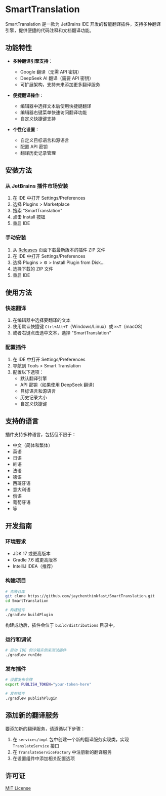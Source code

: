 # SmartTranslation

SmartTranslation 是一款为 JetBrains IDE 开发的智能翻译插件，支持多种翻译引擎，提供便捷的代码注释和文档翻译功能。

## 功能特性

- **多种翻译引擎支持**：
  - Google 翻译（无需 API 密钥）
  - DeepSeek AI 翻译（需要 API 密钥）
  - 可扩展架构，支持未来添加更多翻译服务

- **便捷翻译操作**：
  - 编辑器中选择文本后使用快捷键翻译
  - 编辑器右键菜单快速访问翻译功能
  - 自定义快捷键支持

- **个性化设置**：
  - 自定义目标语言和源语言
  - 配置 API 密钥
  - 翻译历史记录管理

## 安装方法

### 从 JetBrains 插件市场安装

1. 在 IDE 中打开 Settings/Preferences
2. 选择 Plugins > Marketplace
3. 搜索 "SmartTranslation"
4. 点击 Install 按钮
5. 重启 IDE

### 手动安装

1. 从 [Releases](https://github.com/jaychenthinkfast/SmartTranslation/releases) 页面下载最新版本的插件 ZIP 文件
2. 在 IDE 中打开 Settings/Preferences
3. 选择 Plugins > ⚙️ > Install Plugin from Disk...
4. 选择下载的 ZIP 文件
5. 重启 IDE

## 使用方法

### 快速翻译

1. 在编辑器中选择要翻译的文本
2. 使用默认快捷键 `Ctrl+Alt+T`（Windows/Linux）或 `⌘⌥T`（macOS）
3. 或者右键点击选中文本，选择 "SmartTranslation"

### 配置插件

1. 在 IDE 中打开 Settings/Preferences
2. 导航到 Tools > Smart Translation
3. 配置以下选项：
   - 默认翻译引擎
   - API 密钥（如果使用 DeepSeek 翻译）
   - 目标语言和源语言
   - 历史记录大小
   - 自定义快捷键

## 支持的语言

插件支持多种语言，包括但不限于：
- 中文（简体和繁体）
- 英语
- 日语
- 韩语
- 法语
- 德语
- 西班牙语
- 意大利语
- 俄语
- 葡萄牙语
- 等

## 开发指南

### 环境要求

- JDK 17 或更高版本
- Gradle 7.6 或更高版本
- IntelliJ IDEA（推荐）

### 构建项目

```bash
# 克隆仓库
git clone https://github.com/jaychenthinkfast/SmartTranslation.git
cd SmartTranslation

# 构建插件
./gradlew buildPlugin
```

构建成功后，插件会位于 `build/distributions` 目录中。

### 运行和调试

```bash
# 启动 IDE 的沙箱实例来测试插件
./gradlew runIde
```

### 发布插件

```bash
# 设置发布令牌
export PUBLISH_TOKEN="your-token-here"

# 发布插件
./gradlew publishPlugin
```

## 添加新的翻译服务

要添加新的翻译服务，请遵循以下步骤：

1. 在 `services/impl` 包中创建一个新的翻译服务实现类，实现 `TranslateService` 接口
2. 在 `TranslateServiceFactory` 中注册新的翻译服务
3. 在设置组件中添加相关配置选项

## 许可证

[MIT License](LICENSE) 
